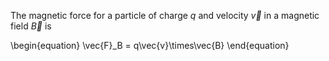 The magnetic force for a particle of charge $q$ and velocity $\vec{v}$ in a magnetic field $\vec{B}$ is

\begin{equation}
\vec{F}_B = q\vec{v}\times\vec{B}
\end{equation}